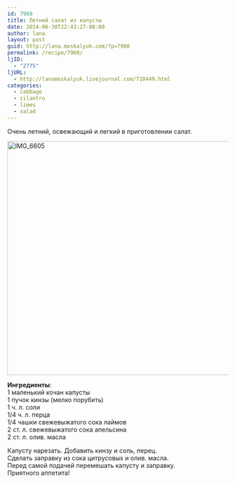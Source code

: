 ```yaml
---
id: 7960
title: Летний салат из капусты
date: 2014-06-30T22:43:27-08:00
author: lana
layout: post
guid: http://lana.moskalyuk.com/?p=7960
permalink: /recipe/7960/
ljID:
  - "2775"
ljURL:
  - http://lanamoskalyuk.livejournal.com/710449.html
categories:
  - cabbage
  - cilantro
  - limes
  - salad
---
```

Очень летний, освежающий и легкий в приготовлении салат.

<img loading="lazy" src="https://farm6.staticflickr.com/5237/14361749590_96d6138c37_c.jpg" alt="IMG_6605" width="800" height="534" /> 

**Ингредиенты**:  
1 маленький кочан капусты  
1 пучок кинзы (мелко порубить)  
1 ч. л. соли  
1/4 ч. л. перца  
1/4 чашки свежевыжатого сока лаймов  
2 ст. л. свежевыжатого сока апельсина  
2 ст. л. олив. масла

Капусту нарезать. Добавить кинзу и соль, перец.  
Сделать заправку из сока цитрусовых и олив. масла.  
Перед самой подачей перемешать капусту и заправку.  
Приятного аппетита!